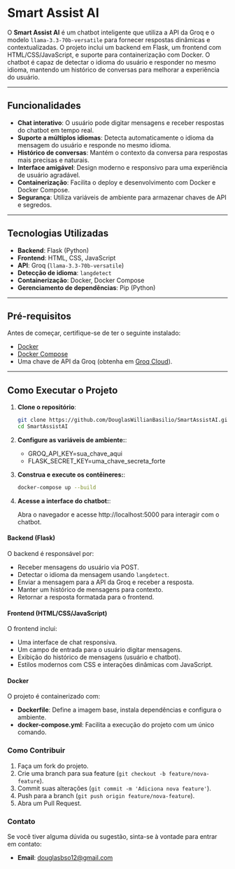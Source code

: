 # Smart Assist AI

O **Smart Assist AI** é um chatbot inteligente que utiliza a API da Groq e o modelo `llama-3.3-70b-versatile` para fornecer respostas dinâmicas e contextualizadas. O projeto inclui um backend em Flask, um frontend com HTML/CSS/JavaScript, e suporte para containerização com Docker. O chatbot é capaz de detectar o idioma do usuário e responder no mesmo idioma, mantendo um histórico de conversas para melhorar a experiência do usuário.

---

## Funcionalidades

- **Chat interativo**: O usuário pode digitar mensagens e receber respostas do chatbot em tempo real.
- **Suporte a múltiplos idiomas**: Detecta automaticamente o idioma da mensagem do usuário e responde no mesmo idioma.
- **Histórico de conversas**: Mantém o contexto da conversa para respostas mais precisas e naturais.
- **Interface amigável**: Design moderno e responsivo para uma experiência de usuário agradável.
- **Containerização**: Facilita o deploy e desenvolvimento com Docker e Docker Compose.
- **Segurança**: Utiliza variáveis de ambiente para armazenar chaves de API e segredos.

---

## Tecnologias Utilizadas

- **Backend**: Flask (Python)
- **Frontend**: HTML, CSS, JavaScript
- **API**: Groq (`llama-3.3-70b-versatile`)
- **Detecção de idioma**: `langdetect`
- **Containerização**: Docker, Docker Compose
- **Gerenciamento de dependências**: Pip (Python)

---

## Pré-requisitos

Antes de começar, certifique-se de ter o seguinte instalado:

- [Docker](https://docs.docker.com/get-docker/)
- [Docker Compose](https://docs.docker.com/compose/install/)
- Uma chave de API da Groq (obtenha em [Groq Cloud](https://groq.com/)).

---

## Como Executar o Projeto

1. **Clone o repositório**:

   ```bash
   git clone https://github.com/DouglasWillianBasilio/SmartAssistAI.git
   cd SmartAssistAI

2. **Configure as variáveis de ambiente:**:

   * GROQ_API_KEY=sua_chave_aqui
   * FLASK_SECRET_KEY=uma_chave_secreta_forte

3. **Construa e execute os contêineres:**:
    ```bash
    docker-compose up --build

4. **Acesse a interface do chatbot:**:

    Abra o navegador e acesse http://localhost:5000 para interagir com o chatbot.



#### Backend (Flask)

O backend é responsável por:

- Receber mensagens do usuário via POST.
- Detectar o idioma da mensagem usando `langdetect`.
- Enviar a mensagem para a API da Groq e receber a resposta.
- Manter um histórico de mensagens para contexto.
- Retornar a resposta formatada para o frontend.

#### Frontend (HTML/CSS/JavaScript)

O frontend inclui:

- Uma interface de chat responsiva.
- Um campo de entrada para o usuário digitar mensagens.
- Exibição do histórico de mensagens (usuário e chatbot).
- Estilos modernos com CSS e interações dinâmicas com JavaScript.

#### Docker

O projeto é containerizado com:

- **Dockerfile**: Define a imagem base, instala dependências e configura o ambiente.
- **docker-compose.yml**: Facilita a execução do projeto com um único comando.

### Como Contribuir

1. Faça um fork do projeto.
2. Crie uma branch para sua feature (`git checkout -b feature/nova-feature`).
3. Commit suas alterações (`git commit -m 'Adiciona nova feature'`).
4. Push para a branch (`git push origin feature/nova-feature`).
5. Abra um Pull Request.

### Contato

Se você tiver alguma dúvida ou sugestão, sinta-se à vontade para entrar em contato:

- **Email**: douglasbso12@gmail.com
